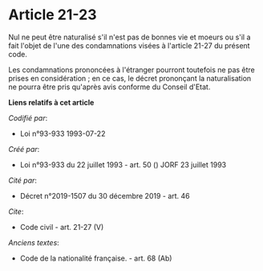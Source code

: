 # Article 21-23

Nul ne peut être naturalisé s'il n'est pas de bonnes vie et moeurs ou s'il a fait l'objet de l'une des condamnations visées à
l'article 21-27 du présent code. 

Les condamnations prononcées à l'étranger pourront toutefois ne pas être prises en considération ; en ce cas, le décret
prononçant la naturalisation ne pourra être pris qu'après avis conforme du Conseil d'Etat.

**Liens relatifs à cet article**

_Codifié par_:

  - Loi n°93-933 1993-07-22

_Créé par_:

  - Loi n°93-933 du 22 juillet 1993 - art. 50 () JORF 23 juillet 1993

_Cité par_:

  - Décret n°2019-1507 du 30 décembre 2019 - art. 46

_Cite_:

  - Code civil - art. 21-27 (V)

_Anciens textes_:

  - Code de la nationalité française. - art. 68 (Ab)
